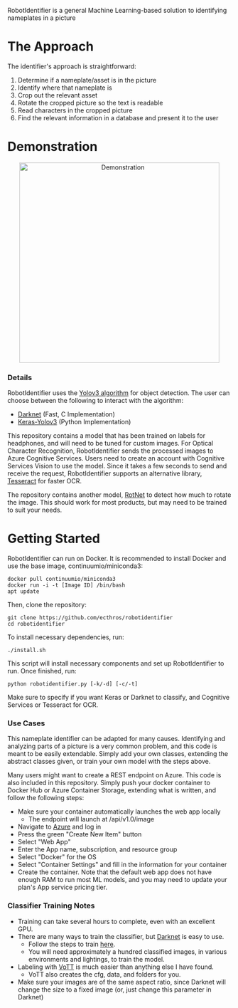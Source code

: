 RobotIdentifier is a general Machine Learning-based solution to identifying nameplates in a picture

# The Approach

The identifier's approach is straightforward:

1. Determine if a nameplate/asset is in the picture
2. Identify where that nameplate is
3. Crop out the relevant asset
4. Rotate the cropped picture so the text is readable
5. Read characters in the cropped picture
6. Find the relevant information in a database and present it to the user

# Demonstration
<p align="center">
<img src="https://user-images.githubusercontent.com/14065974/41622209-bcca5a84-73c3-11e8-84e7-00eae15f3011.gif" alt="Demonstration" height="450">
</p>

### Details

RobotIdentifier uses the [Yolov3 algorithm](https://pjreddie.com) for object detection. The user can choose between the following to interact with the algorithm:
* [Darknet](https://github.com/AlexeyAB/darknet)  (Fast, C Implementation) 
* [Keras-Yolov3](https://github.com/qqwweee/keras-yolo3) (Python Implementation) 

This repository contains a model that has been trained on labels for headphones, and will need to be tuned for custom images. 
For Optical Character Recognition, RobotIdentifier sends the processed images to Azure Cognitive Services. Users need to create an account with Cognitive Services Vision to use the model. Since it takes a few seconds to send and receive the request, RobotIdentifier supports an alternative library, [Tesseract](https://github.com/tesseract-ocr/tesseract) for faster OCR.

The repository contains another model, [RotNet](https://github.com/d4nst/RotNet) to detect how much to rotate the image. This should work for most products, but may need to be trained to suit your needs.

# Getting Started

RobotIdentifier can run on Docker. It is recommended to install Docker and use the base image, continuumio/miniconda3:

```
docker pull continuumio/miniconda3
docker run -i -t [Image ID] /bin/bash
apt update
```

Then, clone the repository:

```
git clone https://github.com/ecthros/robotidentifier
cd robotidentifier
```

To install necessary dependencies, run:

`./install.sh`

This script will install necessary components and set up RobotIdentifier to run. Once finished, run:

`python robotidentifier.py [-k/-d] [-c/-t]`

Make sure to specify if you want Keras or Darknet to classify, and Cognitive Services or Tesseract for OCR.


### Use Cases
This nameplate identifier can be adapted for many causes. Identifying and analyzing parts of a picture is a very common problem, and this code is meant to be easily extendable. Simply add your own classes, extending the abstract classes given, or train your own model with the steps above. 

Many users might want to create a REST endpoint on Azure. This code is also included in this repository. Simply push your docker container to Docker Hub or Azure Container Storage, extending what is written, and follow the following steps:
* Make sure your container automatically launches the web app locally
	* The endpoint will launch at /api/v1.0/image
* Navigate to [Azure](https://portal.azure.com) and log in
* Press the green "Create New Item" button
* Select "Web App"
* Enter the App name, subscription, and resource group
* Select "Docker" for the OS
* Select "Container Settings" and fill in the information for your container
* Create the container.
Note that the default web app does not have enough RAM to run most ML models, and you may need to update your plan's App service pricing tier.


### Classifier Training Notes

* Training can take several hours to complete, even with an excellent GPU.
* There are many ways to train the classifier, but [Darknet](https://github.com/AlexeyAB/darknet) is easy to use.
	* Follow the steps to train [here](https://github.com/AlexeyAB/darknet#how-to-train-to-detect-your-custom-objects). 
	* You will need approximately a hundred classified images, in various environments and lightings, to train the model.
* Labeling with [VoTT](https://github.com/Microsoft/VoTT) is much easier than anything else I have found.
	* VoTT also creates the cfg, data, and folders for you.
* Make sure your images are of the same aspect ratio, since Darknet will change the size to a fixed image (or, just change this parameter in Darknet)
